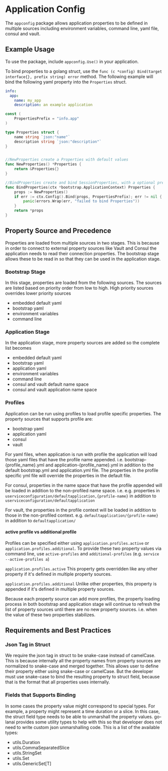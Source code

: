 # Application Config

The ```appconfig``` package allows application properties to be defined in multiple sources including environment variables,
command line, yaml file, consul and vault.

## Example Usage

To use the package, include ```appconfig.Use()``` in your application.

To bind properties to a golang struct, use the ```func (c *config) Bind(target interface{}, prefix string) error``` method.
The following example will bind the following yaml property into the ```Properties``` struct.
```yaml
info:
  app:
    name: my_app
    description: an example application
```

```go
const (
	PropertiesPrefix = "info.app"
)

type Properties struct {
	name string `json:"name"`
	description string `json:"description"`
}


//NewProperties create a Properties with default values
func NewProperties() *Properties {
	return &Properties{}
}

//BindProperties create and bind SessionProperties, with a optional prefix
func BindProperties(ctx *bootstrap.ApplicationContext) Properties {
	props := NewProperties()
	if err := ctx.Config().Bind(props, PropertiesPrefix); err != nil {
		panic(errors.Wrap(err, "failed to bind Properties"))
	}
	return *props
}
```

## Property Source and Precedence
Properties are loaded from multiple sources in two stages. This is because in order to connect to external property sources like Vault and Consul
the application needs to read their connection properties. The bootstrap stage allows these to be read in so that they can be used in the application stage.

### Bootstrap Stage
In this stage, properties are loaded from the following sources. The sources are listed based on priority order from low to high. High
priority sources overrides lower priority sources

* embedded default yaml
* bootstrap yaml 
* environment variables
* command line

### Application Stage
In the application stage, more property sources are added so the complete list becomes

* embedded default yaml
* bootstrap yaml
* application yaml
* environment variables
* command line
* consul and vault default name space
* consul and vault application name space

### Profiles
Application can be run using profiles to load profile specific properties. The property sources that supports profile are:

* bootstrap yaml
* application yaml
* consul
* vault

For yaml files, when application is run with profile the application will load those yaml files that have the profile name appended.
i.e. bootstrap-{profile_name}.yml and application-{profile_name}.yml in addition to the default bootstrap.yml and application.yml file.
The properties in the profile specific yml file will override the properties in the default file.

For consul, properties in the name space that have the profile appended will be loaded in addition to the non-profiled name space. i.e.
e.g. properties in ```userviceconfiguration/defaultapplication,{profile-name}``` in addition to ```userviceconfiguration/defaultapplication``` 

For vault, the properties in the profile context will be loaded in addition to those in the non-profiled context. e.g. ```defaultapplication/{profile-name}```
in addition to ```defaultapplication/```

#### active profile vs additional profile
Profiles can be specified either using ```application.profiles.active``` or ```application.profiles.additional```. To provide these two property
values via command line, use ```active-profiles``` and ```additional-profiles``` (e.g. ```service --active-profiles a```)

```application.profiles.active```
This property gets overridden like any other property if it's defined in multiple property sources. 

```application.profiles.additional```
Unlike other properties, this property is appended if it's defined in multiple property sources.

Because each property source can add more profiles, the property loading process in both bootstrap and application stage will continue to refresh the list of property sources until there are no new
property sources. i.e. when the value of these two properties stabilizes.

## Requirements and Best Practices

### Json Tag in Struct
We require the json tag in struct to be snake-case instead of camelCase. This is because internally all the property names from property sources are normalized
to snake-case and merged together. This allows user to define their property either using snake-case or camelCase. But the developer must use
snake-case to bind the resulting property to struct field, because that is the format that all properties uses internally.

### Fields that Supports Binding
In some cases the property value might correspond to special types. For example, a property might represent a time duration or a slice.
In this case, the struct field type needs to be able to unmarshall the property values. go-lanai provides some utility types to help with this
so that developer does not need to write custom json unmarshalling code. This is a list of the available types:

* utils.Duration
* utils.CommaSeparatedSlice
* utils.StringSet
* utils.Set
* utils.GenericSet[T]
